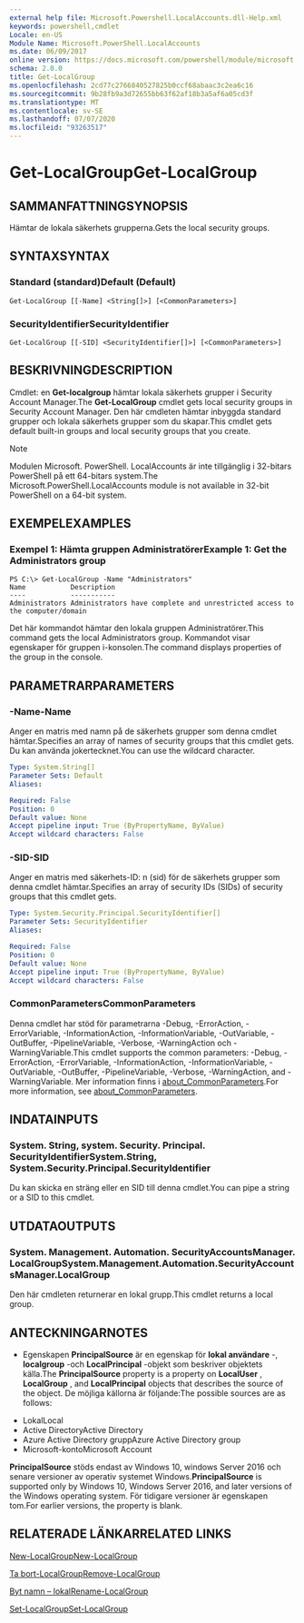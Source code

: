 ```yaml
---
external help file: Microsoft.Powershell.LocalAccounts.dll-Help.xml
keywords: powershell,cmdlet
Locale: en-US
Module Name: Microsoft.PowerShell.LocalAccounts
ms.date: 06/09/2017
online version: https://docs.microsoft.com/powershell/module/microsoft.powershell.localaccounts/get-localgroup?view=powershell-5.1&WT.mc_id=ps-gethelp
schema: 2.0.0
title: Get-LocalGroup
ms.openlocfilehash: 2cd77c2766840527825b0ccf68abaac3c2ea6c16
ms.sourcegitcommit: 9b28fb9a3d72655bb63f62af18b3a5af6a05cd3f
ms.translationtype: MT
ms.contentlocale: sv-SE
ms.lasthandoff: 07/07/2020
ms.locfileid: "93263517"
---
```

# <span data-ttu-id="3d2ce-103">Get-LocalGroup</span><span class="sxs-lookup"><span data-stu-id="3d2ce-103">Get-LocalGroup</span></span>

## <span data-ttu-id="3d2ce-104">SAMMANFATTNING</span><span class="sxs-lookup"><span data-stu-id="3d2ce-104">SYNOPSIS</span></span>
<span data-ttu-id="3d2ce-105">Hämtar de lokala säkerhets grupperna.</span><span class="sxs-lookup"><span data-stu-id="3d2ce-105">Gets the local security groups.</span></span>

## <span data-ttu-id="3d2ce-106">SYNTAX</span><span class="sxs-lookup"><span data-stu-id="3d2ce-106">SYNTAX</span></span>

### <span data-ttu-id="3d2ce-107">Standard (standard)</span><span class="sxs-lookup"><span data-stu-id="3d2ce-107">Default (Default)</span></span>

```
Get-LocalGroup [[-Name] <String[]>] [<CommonParameters>]
```

### <span data-ttu-id="3d2ce-108">SecurityIdentifier</span><span class="sxs-lookup"><span data-stu-id="3d2ce-108">SecurityIdentifier</span></span>

```
Get-LocalGroup [[-SID] <SecurityIdentifier[]>] [<CommonParameters>]
```

## <span data-ttu-id="3d2ce-109">BESKRIVNING</span><span class="sxs-lookup"><span data-stu-id="3d2ce-109">DESCRIPTION</span></span>
<span data-ttu-id="3d2ce-110">Cmdlet: en **Get-localgroup** hämtar lokala säkerhets grupper i Security Account Manager.</span><span class="sxs-lookup"><span data-stu-id="3d2ce-110">The **Get-LocalGroup** cmdlet gets local security groups in Security Account Manager.</span></span>
<span data-ttu-id="3d2ce-111">Den här cmdleten hämtar inbyggda standard grupper och lokala säkerhets grupper som du skapar.</span><span class="sxs-lookup"><span data-stu-id="3d2ce-111">This cmdlet gets default built-in groups and local security groups that you create.</span></span>

> [!NOTE]
> <span data-ttu-id="3d2ce-112">Modulen Microsoft. PowerShell. LocalAccounts är inte tillgänglig i 32-bitars PowerShell på ett 64-bitars system.</span><span class="sxs-lookup"><span data-stu-id="3d2ce-112">The Microsoft.PowerShell.LocalAccounts module is not available in 32-bit PowerShell on a 64-bit system.</span></span>

## <span data-ttu-id="3d2ce-113">EXEMPEL</span><span class="sxs-lookup"><span data-stu-id="3d2ce-113">EXAMPLES</span></span>

### <span data-ttu-id="3d2ce-114">Exempel 1: Hämta gruppen Administratörer</span><span class="sxs-lookup"><span data-stu-id="3d2ce-114">Example 1: Get the Administrators group</span></span>

```
PS C:\> Get-LocalGroup -Name "Administrators"
Name           Description
----           -----------
Administrators Administrators have complete and unrestricted access to the computer/domain
```

<span data-ttu-id="3d2ce-115">Det här kommandot hämtar den lokala gruppen Administratörer.</span><span class="sxs-lookup"><span data-stu-id="3d2ce-115">This command gets the local Administrators group.</span></span>
<span data-ttu-id="3d2ce-116">Kommandot visar egenskaper för gruppen i-konsolen.</span><span class="sxs-lookup"><span data-stu-id="3d2ce-116">The command displays properties of the group in the console.</span></span>

## <span data-ttu-id="3d2ce-117">PARAMETRAR</span><span class="sxs-lookup"><span data-stu-id="3d2ce-117">PARAMETERS</span></span>

### <span data-ttu-id="3d2ce-118">-Name</span><span class="sxs-lookup"><span data-stu-id="3d2ce-118">-Name</span></span>
<span data-ttu-id="3d2ce-119">Anger en matris med namn på de säkerhets grupper som denna cmdlet hämtar.</span><span class="sxs-lookup"><span data-stu-id="3d2ce-119">Specifies an array of names of security groups that this cmdlet gets.</span></span>
<span data-ttu-id="3d2ce-120">Du kan använda jokertecknet.</span><span class="sxs-lookup"><span data-stu-id="3d2ce-120">You can use the wildcard character.</span></span>

```yaml
Type: System.String[]
Parameter Sets: Default
Aliases:

Required: False
Position: 0
Default value: None
Accept pipeline input: True (ByPropertyName, ByValue)
Accept wildcard characters: False
```

### <span data-ttu-id="3d2ce-121">-SID</span><span class="sxs-lookup"><span data-stu-id="3d2ce-121">-SID</span></span>
<span data-ttu-id="3d2ce-122">Anger en matris med säkerhets-ID: n (sid) för de säkerhets grupper som denna cmdlet hämtar.</span><span class="sxs-lookup"><span data-stu-id="3d2ce-122">Specifies an array of security IDs (SIDs) of security groups that this cmdlet gets.</span></span>

```yaml
Type: System.Security.Principal.SecurityIdentifier[]
Parameter Sets: SecurityIdentifier
Aliases:

Required: False
Position: 0
Default value: None
Accept pipeline input: True (ByPropertyName, ByValue)
Accept wildcard characters: False
```

### <span data-ttu-id="3d2ce-123">CommonParameters</span><span class="sxs-lookup"><span data-stu-id="3d2ce-123">CommonParameters</span></span>
<span data-ttu-id="3d2ce-124">Denna cmdlet har stöd för parametrarna -Debug, -ErrorAction, -ErrorVariable, -InformationAction, -InformationVariable, -OutVariable, -OutBuffer, -PipelineVariable, -Verbose, -WarningAction och -WarningVariable.</span><span class="sxs-lookup"><span data-stu-id="3d2ce-124">This cmdlet supports the common parameters: -Debug, -ErrorAction, -ErrorVariable, -InformationAction, -InformationVariable, -OutVariable, -OutBuffer, -PipelineVariable, -Verbose, -WarningAction, and -WarningVariable.</span></span> <span data-ttu-id="3d2ce-125">Mer information finns i [about_CommonParameters](https://go.microsoft.com/fwlink/?LinkID=113216).</span><span class="sxs-lookup"><span data-stu-id="3d2ce-125">For more information, see [about_CommonParameters](https://go.microsoft.com/fwlink/?LinkID=113216).</span></span>

## <span data-ttu-id="3d2ce-126">INDATA</span><span class="sxs-lookup"><span data-stu-id="3d2ce-126">INPUTS</span></span>

### <span data-ttu-id="3d2ce-127">System. String, system. Security. Principal. SecurityIdentifier</span><span class="sxs-lookup"><span data-stu-id="3d2ce-127">System.String, System.Security.Principal.SecurityIdentifier</span></span>
<span data-ttu-id="3d2ce-128">Du kan skicka en sträng eller en SID till denna cmdlet.</span><span class="sxs-lookup"><span data-stu-id="3d2ce-128">You can pipe a string or a SID to this cmdlet.</span></span>

## <span data-ttu-id="3d2ce-129">UTDATA</span><span class="sxs-lookup"><span data-stu-id="3d2ce-129">OUTPUTS</span></span>

### <span data-ttu-id="3d2ce-130">System. Management. Automation. SecurityAccountsManager. LocalGroup</span><span class="sxs-lookup"><span data-stu-id="3d2ce-130">System.Management.Automation.SecurityAccountsManager.LocalGroup</span></span>
<span data-ttu-id="3d2ce-131">Den här cmdleten returnerar en lokal grupp.</span><span class="sxs-lookup"><span data-stu-id="3d2ce-131">This cmdlet returns a local group.</span></span>

## <span data-ttu-id="3d2ce-132">ANTECKNINGAR</span><span class="sxs-lookup"><span data-stu-id="3d2ce-132">NOTES</span></span>

* <span data-ttu-id="3d2ce-133">Egenskapen **PrincipalSource** är en egenskap för **lokal användare** -, **localgroup** -och **LocalPrincipal** -objekt som beskriver objektets källa.</span><span class="sxs-lookup"><span data-stu-id="3d2ce-133">The **PrincipalSource** property is a property on **LocalUser** , **LocalGroup** , and **LocalPrincipal** objects that describes the source of the object.</span></span> <span data-ttu-id="3d2ce-134">De möjliga källorna är följande:</span><span class="sxs-lookup"><span data-stu-id="3d2ce-134">The possible sources are as follows:</span></span>

- <span data-ttu-id="3d2ce-135">Lokal</span><span class="sxs-lookup"><span data-stu-id="3d2ce-135">Local</span></span>
- <span data-ttu-id="3d2ce-136">Active Directory</span><span class="sxs-lookup"><span data-stu-id="3d2ce-136">Active Directory</span></span>
- <span data-ttu-id="3d2ce-137">Azure Active Directory grupp</span><span class="sxs-lookup"><span data-stu-id="3d2ce-137">Azure Active Directory group</span></span>
- <span data-ttu-id="3d2ce-138">Microsoft-konto</span><span class="sxs-lookup"><span data-stu-id="3d2ce-138">Microsoft Account</span></span>

<span data-ttu-id="3d2ce-139">**PrincipalSource** stöds endast av Windows 10, windows Server 2016 och senare versioner av operativ systemet Windows.</span><span class="sxs-lookup"><span data-stu-id="3d2ce-139">**PrincipalSource** is supported only by Windows 10, Windows Server 2016, and later versions of the Windows operating system.</span></span> <span data-ttu-id="3d2ce-140">För tidigare versioner är egenskapen tom.</span><span class="sxs-lookup"><span data-stu-id="3d2ce-140">For earlier versions, the property is blank.</span></span>

## <span data-ttu-id="3d2ce-141">RELATERADE LÄNKAR</span><span class="sxs-lookup"><span data-stu-id="3d2ce-141">RELATED LINKS</span></span>

[<span data-ttu-id="3d2ce-142">New-LocalGroup</span><span class="sxs-lookup"><span data-stu-id="3d2ce-142">New-LocalGroup</span></span>](New-LocalGroup.md)

[<span data-ttu-id="3d2ce-143">Ta bort-LocalGroup</span><span class="sxs-lookup"><span data-stu-id="3d2ce-143">Remove-LocalGroup</span></span>](Remove-LocalGroup.md)

[<span data-ttu-id="3d2ce-144">Byt namn – lokal</span><span class="sxs-lookup"><span data-stu-id="3d2ce-144">Rename-LocalGroup</span></span>](Rename-LocalGroup.md)

[<span data-ttu-id="3d2ce-145">Set-LocalGroup</span><span class="sxs-lookup"><span data-stu-id="3d2ce-145">Set-LocalGroup</span></span>](Set-LocalGroup.md)

